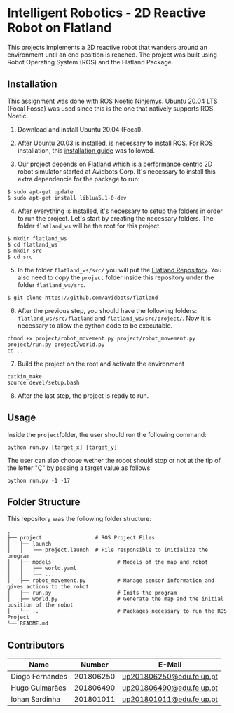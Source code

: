 # Intelligent Robotics - 2D Reactive Robot on Flatland
This projects implements a 2D reactive robot that wanders around an environment until an end position is reached. The project was built using Robot Operating System (ROS) and the Flatland Package.

## Installation 
This assignment was done with [ROS Noetic Ninjemys](http://wiki.ros.org/noetic). 
Ubuntu 20.04 LTS (Focal Fossa) was used since this is the one that natively supports ROS Noetic.

1. Download and install Ubuntu 20.04 (Focal).
2. After Ubuntu 20.03 is installed, is necessary to install ROS. For ROS installation, this [installation guide](http://wiki.ros.org/noetic/Installation/Ubuntu) was followed. 

3. Our project depends on [Flatland](https://flatland-simulator.readthedocs.io/en/latest/) which is a performance centric 2D robot simulator started at Avidbots Corp.
It's necessary to install this extra dependencie for the package to run:
```
$ sudo apt-get update
$ sudo apt-get install liblua5.1-0-dev
```

4. After everything is installed, it's necessary to setup the folders in order to run the project. Let's start by creating the necessary folders. The folder `flatland_ws` will be the root for this project.
```
$ mkdir flatland_ws
$ cd flatland_ws
$ mkdir src
$ cd src
```

5. In the folder `flatland_ws/src/` you will put the [Flatland Repository](https://github.com/avidbots/flatland). You also need to copy the `project` folder inside this repository under the folder `flatland_ws/src`.  
  ```
  $ git clone https://github.com/avidbots/flatland
  ```
  
6. After the previous step, you should have the following folders: `flatland_ws/src/flatland` and `flatland_ws/src/project/`. Now it is necessary to allow the python code to be executable.
```
chmod +x project/robot_movement.py project/robot_movement.py project/run.py project/world.py
cd ..
```
7. Build the project on the root and activate the environment
```
catkin_make
source devel/setup.bash
```

8. After the last step, the project is ready to run.

## Usage
Inside the `project`folder, the user should run the following command:
```
python run.py [target_x] [target_y]
```

The user can also choose wether the robot should stop or not at the tip of the letter "Ç" by passing a target value as follows
```
python run.py -1 -17
```

## Folder Structure
This repository was the following folder structure:
```
.              
├── project                 # ROS Project Files
│   ├── launch              
│   │   └── project.launch  # File responsible to initialize the program
│   ├── models                     # Models of the map and robot
│   │   ├── world.yaml
│   │   └── ...
│   ├── robot_movement.py          # Manage sensor information and gives actions to the robot
│   ├── run.py                     # Inits the program
│   ├── world.py                   # Generate the map and the initial position of the robot
│   └── ..                         # Packages necessary to run the ROS Project
└── README.md
```

## Contributors
| Name             | Number    | E-Mail             |
| ---------------- | --------- | ------------------ |
| Diogo Fernandes  | 201806250 | up201806250@edu.fe.up.pt |
| Hugo Guimarães   | 201806490 | up201806490@edu.fe.up.pt |
| Iohan Sardinha   | 201801011 | up201801011@edu.fe.up.pt |
